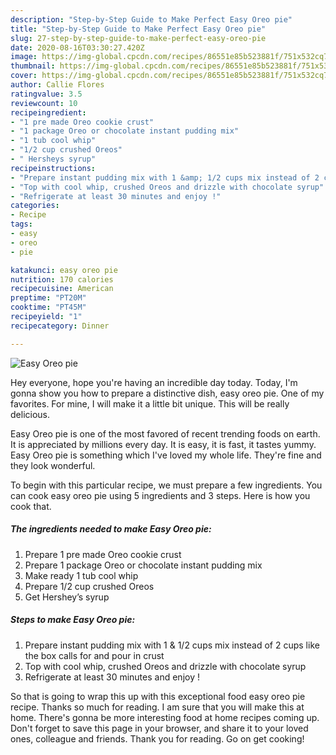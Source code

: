 ```yaml
---
description: "Step-by-Step Guide to Make Perfect Easy Oreo pie"
title: "Step-by-Step Guide to Make Perfect Easy Oreo pie"
slug: 27-step-by-step-guide-to-make-perfect-easy-oreo-pie
date: 2020-08-16T03:30:27.420Z
image: https://img-global.cpcdn.com/recipes/86551e85b523881f/751x532cq70/easy-oreo-pie-recipe-main-photo.jpg
thumbnail: https://img-global.cpcdn.com/recipes/86551e85b523881f/751x532cq70/easy-oreo-pie-recipe-main-photo.jpg
cover: https://img-global.cpcdn.com/recipes/86551e85b523881f/751x532cq70/easy-oreo-pie-recipe-main-photo.jpg
author: Callie Flores
ratingvalue: 3.5
reviewcount: 10
recipeingredient:
- "1 pre made Oreo cookie crust"
- "1 package Oreo or chocolate instant pudding mix"
- "1 tub cool whip"
- "1/2 cup crushed Oreos"
- " Hersheys syrup"
recipeinstructions:
- "Prepare instant pudding mix with 1 &amp; 1/2 cups mix instead of 2 cups like the box calls for and pour in crust"
- "Top with cool whip, crushed Oreos and drizzle with chocolate syrup"
- "Refrigerate at least 30 minutes and enjoy !"
categories:
- Recipe
tags:
- easy
- oreo
- pie

katakunci: easy oreo pie 
nutrition: 170 calories
recipecuisine: American
preptime: "PT20M"
cooktime: "PT45M"
recipeyield: "1"
recipecategory: Dinner

---
```



![Easy Oreo pie](https://img-global.cpcdn.com/recipes/86551e85b523881f/751x532cq70/easy-oreo-pie-recipe-main-photo.jpg)

Hey everyone, hope you're having an incredible day today. Today, I'm gonna show you how to prepare a distinctive dish, easy oreo pie. One of my favorites. For mine, I will make it a little bit unique. This will be really delicious.

Easy Oreo pie is one of the most favored of recent trending foods on earth. It is appreciated by millions every day. It is easy, it is fast, it tastes yummy. Easy Oreo pie is something which I've loved my whole life. They're fine and they look wonderful.




To begin with this particular recipe, we must prepare a few ingredients. You can cook easy oreo pie using 5 ingredients and 3 steps. Here is how you cook that.

<!--inarticleads1-->

##### The ingredients needed to make Easy Oreo pie:

1. Prepare 1 pre made Oreo cookie crust
1. Prepare 1 package Oreo or chocolate instant pudding mix
1. Make ready 1 tub cool whip
1. Prepare 1/2 cup crushed Oreos
1. Get  Hershey’s syrup




<!--inarticleads2-->

##### Steps to make Easy Oreo pie:

1. Prepare instant pudding mix with 1 &amp; 1/2 cups mix instead of 2 cups like the box calls for and pour in crust
1. Top with cool whip, crushed Oreos and drizzle with chocolate syrup
1. Refrigerate at least 30 minutes and enjoy !




So that is going to wrap this up with this exceptional food easy oreo pie recipe. Thanks so much for reading. I am sure that you will make this at home. There's gonna be more interesting food at home recipes coming up. Don't forget to save this page in your browser, and share it to your loved ones, colleague and friends. Thank you for reading. Go on get cooking!
